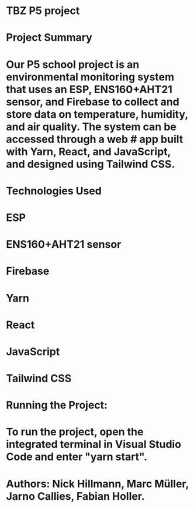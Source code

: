 # TBZ P5 project

# Project Summary

# Our P5 school project is an environmental monitoring system that uses an ESP, ENS160+AHT21 sensor, and Firebase to collect and store data on temperature, humidity, and air quality. The system can be accessed through a web # app built with Yarn, React, and JavaScript, and designed using Tailwind CSS.

# Technologies Used
#   ESP
#   ENS160+AHT21 sensor
#   Firebase
#   Yarn
#   React
#   JavaScript
#   Tailwind CSS

# Running the Project: 
#   To run the project, open the integrated terminal in Visual Studio Code and enter "yarn start".

# Authors: Nick Hillmann, Marc Müller, Jarno Callies, Fabian Holler.

